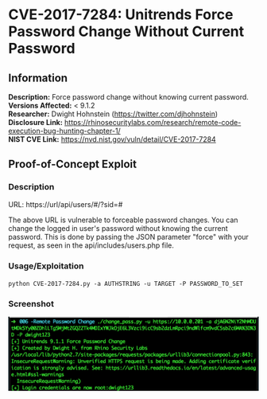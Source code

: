 # CVE-2017-7284: Unitrends Force Password Change Without Current Password

## Information
**Description:** Force password change without knowing current password.  
**Versions Affected:** < 9.1.2  
**Researcher:** Dwight Hohnstein (https://twitter.com/djhohnstein)  
**Disclosure Link:** https://rhinosecuritylabs.com/research/remote-code-execution-bug-hunting-chapter-1/  
**NIST CVE Link:** https://nvd.nist.gov/vuln/detail/CVE-2017-7284  

## Proof-of-Concept Exploit
### Description
URL: https://url/api/users/#/?sid=#

The above URL is vulnerable to forceable password changes. You can change the logged in user's password without knowing the current password. This is done by passing the JSON parameter "force" with your request, as seen in the api/includes/users.php file.  

### Usage/Exploitation
`python CVE-2017-7284.py -a AUTHSTRING -u TARGET -P PASSWORD_TO_SET` 

### Screenshot
![Alt-text that shows up on hover](poc_image.png)
